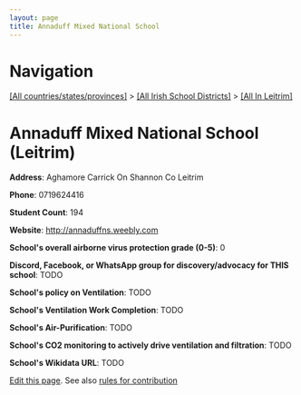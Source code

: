 ```yaml
---
layout: page
title: Annaduff Mixed National School
---
```

# Navigation

[[All countries/states/provinces]](../../..) > [[All Irish School Districts]](../..) > [[All In Leitrim]](..)

# Annaduff Mixed National School (Leitrim)

**Address**: Aghamore Carrick On Shannon Co Leitrim

**Phone**: 0719624416

**Student Count**: 194

**Website**: <http://annaduffns.weebly.com>

**School's overall airborne virus protection grade (0-5)**: 0

**Discord, Facebook, or WhatsApp group for discovery/advocacy for THIS school**: TODO

**School's policy on Ventilation**: TODO

**School's Ventilation Work Completion**: TODO

**School's Air-Purification**: TODO

**School's CO2 monitoring to actively drive ventilation and filtration**: TODO

**School's Wikidata URL**: TODO


[Edit this page](https://github.com/ventilate-schools/Ireland/edit/main/./Leitrim/Annaduff_Mixed_National_School.md). See also [rules for contribution](../../../contribution-rules/)